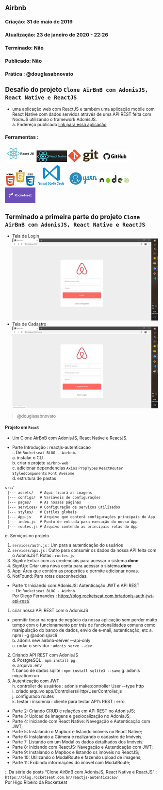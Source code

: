 ## Airbnb

### Criação: 31 de maio de 2019
### Atualização: 23 de janeiro de 2020 - 22:26
### Terminado: Não
### Publicado: Não
### Prática : @douglasabnovato

## Desafio do projeto `Clone AirBnB com AdonisJS, React Native e ReactJS`
- uma aplicação web com ReactJS e também uma aplicação mobile com React Native com dados servidos através de uma API REST feita com NodeJS utilizando o framework AdonisJS.</br>
a. Endereço publicado [link para essa aplicação](https://git-scm.com)

### Ferramentas : 

![ReactJS](/images/logo-reactjs.jpg)
![React Native](/images/logo-react-native.png)
![Git](/images/logo-git.png)
![Github](/images/logo-github.png)
![HTML/CSS/Javascript](/images/logo-html-css-js.jpeg)
![VSCode](/images/logo-VSCode.png)
![Yarn](/images/logo-yarn.png)
![Nodejs](/images/nodejs.png)
![Rocketseat](/images/logo-rocketseat.png)

## Terminado a primeira parte do projeto `Clone AirBnB com AdonisJS, React Native e ReactJS`
- Tela de Login
![AirBnB - Clone](/images/tela-1.jpg)
- Tela de Cadastro
![AirBnB - Clone](/images/tela-2.jpg)
>@douglasabnovato

#### Projeto em `React`
- Um Clone AirBnB com AdonisJS, React Native e ReactJS.

- Parte Introdução : reactjs-autenticacao<br/>
:. De `Rocketseat BLOG - Airbnb`.<br/> 
a. instalar o CLI<br/> 
b. criar o projeto `airbnb-web`<br/> 
c. adicionar dependencias `Axios` `PropTypes` `ReactRouter` `StyledComponents` `Font Awesome`<br/>
d. estrutura de pastas
````
src/
 |--- assets/   # Aqui ficará as imagens
 |--- configs/  # Variáveis de configurações
 |--- pages/    # As nossas páginas
 |--- services/ # Configuração de serviços utilizados
 |--- styles/   # Estilos globais
 |--- App.js    # Arquivo que conterá configurações principais do App
 |--- index.js  # Ponto de entrada para execução do nosso App
 |--- routes.js # Arquivo contendo as principais rotas do App
 ````
 e. Serviços no projeto
 1. `services/auth.js` : Um para a autenticação do usuários 
 2. `services/api.js` : Outro para consumir os dados da nossa API feita com o AdonisJS
 f. Rotas : `routes.js`
1. SignIn: Entrar com as credenciais para acessar o sistema.**done**
2. SignUp: Criar uma nova conta para acessar o sistema.**done**
3. App: Área que contém as properties e permite adicionar novas.
4. NotFound: Para rotas desconhecidas.

- Parte 1: Iniciando com AdonisJS: Autenticação JWT e API REST<br/>
:. De `Rocketseat BLOG - Airbnb`.<br/> 
Por Diego Fernandes : https://blog.rocketseat.com.br/adonis-auth-jwt-api-rest/
1. criar nossa API REST com o AdonisJS<br/> 
- permitir focar na regra de negócio da nossa aplicação sem perder muito tempo com o funcionamento por trás de funcionalidades comuns como manipulação do banco de dados, envio de e-mail, autenticação, etc
a. npm i -g @adonisjs/cli<br/> 
b. adonis new airbnb-server --api-only<br/> 
c. rodar o servidor : `adonis serve --dev`<br/> 
2. Criando API REST com AdonisJS<br/> 
d. PostgreSQL : `npm install pg`<br/> 
e. arquivo .env<br/> 
f. banco de dados sqlite : `npm install sqlite3 --save`
g. adonis migration:run<br/> 
3. Autenticação com JWT<br/> 
h. controller de usuários : adonis make:controller User --type http<br/> 
i. criado arquivo app/Controllers/Http/UserController.js<br/> 
j. configurado routes<br/>
k. testar : insomnia : cliente para testar API’s REST : erro<br/>

- Parte 2: Criando CRUD e relações em API REST no AdonisJS;
- Parte 3: Upload de imagens e geolocalização no AdonisJS;
- Parte 4: Iniciando com React Native: Navegação e Autenticação com JWT;
- Parte 5: Instalando o Mapbox e listando imóveis no React Native;
- Parte 6: Instalando a Câmera e realizando o cadastro de Imóveis;
- Parte 7: Listando em um Modal os dados detalhados dos Imóveis;
- Parte 8: Iniciando com ReactJS: Navegação e Autenticação com JWT;
- Parte 9: Instalando o Mapbox e listando os imóveis no ReactJS;
- Parte 10: Utilizando o ModalRoute e fazendo upload de imagens;
- Parte 11: Exibindo informações do imóvel com ModalRoute;

:. Da série de posts “Clone AirBnB com AdonisJS, React Native e ReactJS” : `https://blog.rocketseat.com.br/reactjs-autenticacao/`</br>
Por Higo Ribeiro da Rocketseat